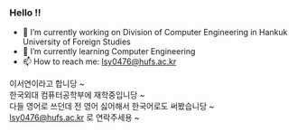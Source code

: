 ### Hello !!


- 🔭 I’m currently working on Division of Computer Engineering in Hankuk University of Foreign Studies
- 🌱 I’m currently learning Computer Engineering
- 📫 How to reach me: lsy0476@hufs.ac.kr

이서연이라고 합니당 ~  
한국외대 컴퓨터공학부에 재학중입니당 ~  
다들 영어로 쓰던데 전 영어 싫어해서 한국어로도 써봤습니당 ~  
lsy0476@hufs.ac.kr 로 연락주세용 ~  
